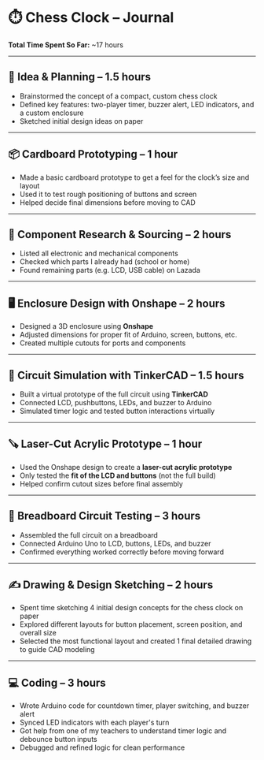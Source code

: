 # ⏱️ Chess Clock – Journal

**Total Time Spent So Far:** ~17 hours

---

## 🧠 Idea & Planning – 1.5 hours  
- Brainstormed the concept of a compact, custom chess clock  
- Defined key features: two-player timer, buzzer alert, LED indicators, and a custom enclosure  
- Sketched initial design ideas on paper

---

## 📦 Cardboard Prototyping – 1 hour  
- Made a basic cardboard prototype to get a feel for the clock’s size and layout  
- Used it to test rough positioning of buttons and screen  
- Helped decide final dimensions before moving to CAD

---

## 🔌 Component Research & Sourcing – 2 hours  
- Listed all electronic and mechanical components  
- Checked which parts I already had (school or home)  
- Found remaining parts (e.g. LCD, USB cable) on Lazada

---

## 🖥️ Enclosure Design with Onshape – 2 hours  
- Designed a 3D enclosure using **Onshape**  
- Adjusted dimensions for proper fit of Arduino, screen, buttons, etc.  
- Created multiple cutouts for ports and components

---

## 🧪 Circuit Simulation with TinkerCAD – 1.5 hours  
- Built a virtual prototype of the full circuit using **TinkerCAD**  
- Connected LCD, pushbuttons, LEDs, and buzzer to Arduino  
- Simulated timer logic and tested button interactions virtually

---

## 🪚 Laser-Cut Acrylic Prototype – 1 hour  
- Used the Onshape design to create a **laser-cut acrylic prototype**  
- Only tested the **fit of the LCD and buttons** (not the full build)  
- Helped confirm cutout sizes before final assembly

---

## 🔧 Breadboard Circuit Testing – 3 hours  
- Assembled the full circuit on a breadboard  
- Connected Arduino Uno to LCD, buttons, LEDs, and buzzer  
- Confirmed everything worked correctly before moving forward

---

## ✍️ Drawing & Design Sketching – 2 hours 
- Spent time sketching 4 initial design concepts for the chess clock on paper
- Explored different layouts for button placement, screen position, and overall size
- Selected the most functional layout and created 1 final detailed drawing to guide CAD modeling

---

## 💻 Coding – 3 hours  
- Wrote Arduino code for countdown timer, player switching, and buzzer alert  
- Synced LED indicators with each player's turn  
- Got help from one of my teachers to understand timer logic and debounce button inputs  
- Debugged and refined logic for clean performance
